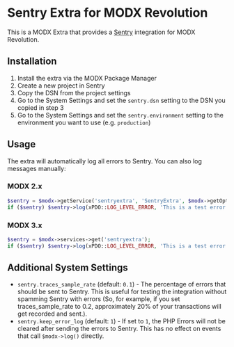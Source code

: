 # Sentry Extra for MODX Revolution
This is a MODX Extra that provides a [Sentry](https://sentry.io) integration for MODX Revolution.

## Installation
1. Install the extra via the MODX Package Manager
2. Create a new project in Sentry
3. Copy the DSN from the project settings
4. Go to the System Settings and set the `sentry.dsn` setting to the DSN you copied in step 3
5. Go to the System Settings and set the `sentry.environment` setting to the environment you want to use (e.g. `production`)

## Usage
The extra will automatically log all errors to Sentry. You can also log messages manually:

### MODX 2.x
```php
$sentry = $modx->getService('sentryextra', 'SentryExtra', $modx->getOption('sentryextra.core_path', null, $modx->getOption('core_path') . 'components/sentryextra/') . 'model/sentryextra/');
if ($sentry) $sentry->log(xPDO::LOG_LEVEL_ERROR, 'This is a test error message');
```

### MODX 3.x
```php
$sentry = $modx->services->get('sentryextra');
if ($sentry) $sentry->log(xPDO::LOG_LEVEL_ERROR, 'This is a test error message');
```

## Additional System Settings
- `sentry.traces_sample_rate` (default: `0.1`) - The percentage of errors that should be sent to Sentry. This is useful for testing the integration without spamming Sentry with errors (So, for example, if you set traces_sample_rate to 0.2, approximately 20% of your transactions will get recorded and sent.).
- `sentry.keep_error_log` (default: `1`) - If set to `1`, the PHP Errors will not be cleared after sending the errors to Sentry. This has no effect on events that call `$modx->log()` directly.
